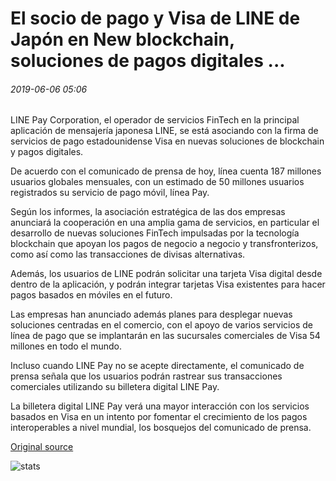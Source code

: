 # El socio de pago y Visa de LINE de Japón en New blockchain, soluciones de pagos digitales ...

###### 2019-06-06 05:06

LINE Pay Corporation, el operador de servicios FinTech en la principal aplicación de mensajería japonesa LINE, se está asociando con la firma de servicios de pago estadounidense Visa en nuevas soluciones de blockchain y pagos digitales.

De acuerdo con el comunicado de prensa de hoy, línea cuenta 187 millones usuarios globales mensuales, con un estimado de 50 millones usuarios registrados su servicio de pago móvil, línea Pay.

Según los informes, la asociación estratégica de las dos empresas anunciará la cooperación en una amplia gama de servicios, en particular el desarrollo de nuevas soluciones FinTech impulsadas por la tecnología blockchain que apoyan los pagos de negocio a negocio y transfronterizos, como así como las transacciones de divisas alternativas.

Además, los usuarios de LINE podrán solicitar una tarjeta Visa digital desde dentro de la aplicación, y podrán integrar tarjetas Visa existentes para hacer pagos basados en móviles en el futuro.

Las empresas han anunciado además planes para desplegar nuevas soluciones centradas en el comercio, con el apoyo de varios servicios de línea de pago que se implantarán en las sucursales comerciales de Visa 54 millones en todo el mundo.

Incluso cuando LINE Pay no se acepte directamente, el comunicado de prensa señala que los usuarios podrán rastrear sus transacciones comerciales utilizando su billetera digital LINE Pay.

La billetera digital LINE Pay verá una mayor interacción con los servicios basados en Visa en un intento por fomentar el crecimiento de los pagos interoperables a nivel mundial, los bosquejos del comunicado de prensa.

[Original source](https://cointelegraph.com/news/japans-line-pay-and-visa-partner-on-new-blockchain-digital-payments-solutions)

![stats](https://c.statcounter.com/11760860/0/a89fa40b/1/ "stats")